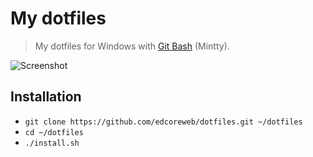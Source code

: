 # My dotfiles

> My dotfiles for Windows with [Git Bash](https://git-scm.com/downloads) (Mintty).

![Screenshot](https://image.prntscr.com/image/Q6UpqLYMQVCbth2VncLVSQ.png)

## Installation

- `git clone https://github.com/edcoreweb/dotfiles.git ~/dotfiles`
- `cd ~/dotfiles`
- `./install.sh`

